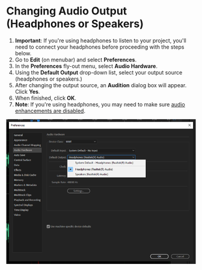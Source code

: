 # Changing Audio Output (Headphones or Speakers)

1. **Important**: If you're using headphones to listen to your project, you'll need to connect your headphones before proceeding with the steps below.
2. Go to **Edit** (on menubar) and select **Preferences**.
3. In the **Preferences** fly-out menu, select **Audio Hardware**.
4. Using the **Default Output** drop-down list, select your output source (headphones or speakers.)
5. After changing the output source, an **Audition** dialog box will appear. Click **Yes**.
6. When finished, click **OK**.
7. **Note**: If you're using headphones, you may need to make sure [audio enhancements are disabled](audio-sounds-like-its-in-an-auditorium.md).

![](../.gitbook/assets/changing-audio-output.PNG)
